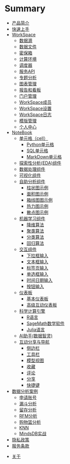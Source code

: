 # Summary

* [产品简介](README.md)
* [快速上手](QuickStart.md)
* [WorkSpace](WorkSpace/main.md)
  * [数据源](WorkSpace/DataSource.md)
  * [数据文件](WorkSpace/Files.md)
  * [密保箱](WorkSpace/Encryption.md)
  * [计算环境](WorkSpace/Environment.md)
  * [调度器](WorkSpace/Schedule.md)
  * [服务API](WorkSpace/FaasService.md)
  * [专题分析](WorkSpace/Subject.md)
  * [图表管理](WorkSpace/ChartLib.md)
  * [报告和看板](WorkSpace/Dashboard.md)
  * [门户管理](WorkSpace/PortalTion.md)
  * [WorkSpace成员](WorkSpace/Groups.md)
  * [WorkSpace设置](WorkSpace/Settings.md)
  * [WorkSpace日志](WorkSpace/Logging.md)
  * [模版管理](WorkSpace/DashboardTemplates.md)
  * [个人中心](WorkSpace/Profile.md)
* [NoteBook](NoteBook/main.md)
  * [单元格（cell）](NoteBook/Cell.md)
    * [Python单元格](NoteBook/Python.md)
    * [SQL单元格](NoteBook/SQL.md)
    * [MarkDown单元格](NoteBook/Markdown.md)
  * [探索性分析(EDA)组件](NoteBook/EDA.md)  
  * [数据处理组件](NoteBook/DataTransform.md)
  * [可视化组件](NoteBook/Visualization.md)
  * [自助分析组件](NoteBook/selfAnalysis.md)
    * [柱状图示例](NoteBook/self-chart/bar.md)
    * [面积图示例](NoteBook/self-chart/area.md)
    * [箱线图图示例](NoteBook/self-chart/boxplot.md)
    * [热力图示例](NoteBook/self-chart/heatMap.md)
    * [散点图示例](NoteBook/self-chart/scatter.md)
  * [机器学习组件](NoteBook/machine-learning/index.md)
    * [降维算法](NoteBook/machine-learning/dim_reduction.md)  
    * [聚类算法](NoteBook/machine-learning/cluster.md)  
    * [分类算法](NoteBook/machine-learning/classification.md)  
    * [回归算法](NoteBook/machine-learning/regression.md)  
  * [交互组件](NoteBook/InputParams/InteractionComponents.md)
    * [下拉框输入](NoteBook/InputParams/selectInput.md)
    * [文本框输入](NoteBook/InputParams/textInput.md)
    * [标签页输入](NoteBook/InputParams/tabInput.md)
    * [单选框输入](NoteBook/InputParams/radioInput.md)
    * [时间日期输入](NoteBook/InputParams/timeInput.md)
    * [按钮输入](NoteBook/InputParams/buttonInput.md)
  * [仪表板](NoteBook/Dashboard.md)
    * [基本仪表板](NoteBook/DashboardBase.md)
    * [高级互动仪表板](NoteBook/DashboardInterac.md)
  * [科学计算引擎](NoteBook/kernel.md)
    * [R语言](NoteBook/R.md)
    * [SageMath数学软件](NoteBook/SageMath.md)
    * [Julia语言](NoteBook/Julia.md)
  * [AI助手(数据智灵)](NoteBook/AIGC.md)
  * [互动分享与导航](NoteBook/Sidebar.md)
    * [侧边栏](NoteBook/Sidebar.md)
    * [工具栏](NoteBook/Toolbar.md)
    * [模型视图](NoteBook/Graph.md)
    * [收藏](NoteBook/Collections.md)
    * [评论](NoteBook/Comments.md)
    * [分享](NoteBook/Share.md)
    * [快捷键](NoteBook/Shortcuts.md)
* [数据分析案例](Tutorial/main.md)
  * [申请账号](Tutorial/Register.md)
  <!--* [创建Workspace](Tutorial/YourFirstWorkspace.md) -->
  <!--* [创建Notebook](Tutorial/YourFirstNotebook.md) -->
  <!-- * [数据分析](Tutorial/YourFirstAnalysis.md)
  * [机器学习](Tutorial/YourFirstML.md) -->
  * [漏斗分析](Tutorial/Funnel_Analysis.md)
  * [留存分析](Tutorial/Cohort_Analysis.md)
  * [RFM分析](Tutorial/RFM_Analysis.md)
  * [购物篮分析](Tutorial/Market_Basket_Analysis.md)
  * [KNN](Tutorial/KNN.md) 
  * [MindsDB实战](Tutorial/Mindsdb_demo.md)
  <!-- * [定期执行](Tutorial/YourFirstSchedule.md) -->
  <!-- * [邀请成员](Tutorial/InviteYourMember.md) -->
* [隐私政策](Policy.md)
* [服务条款](Terms.md)
<!-- * [命名规范](Standard.md) -->
* [关于](About.md)
<!-- * [编辑注意事项](snb_config.md) -->